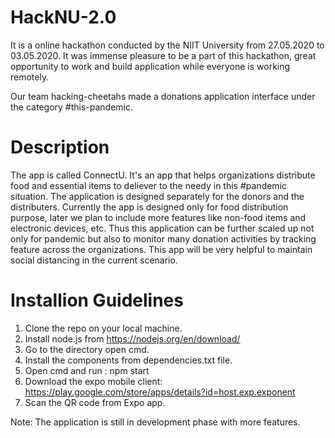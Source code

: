 # HackNU-2.0

It is a online hackathon conducted by the NIIT University from 27.05.2020 to 03.05.2020.
It was immense pleasure to be a part of this hackathon, great opportunity to work and build application while everyone is working remotely.

Our team hacking-cheetahs made a donations application interface under the category #this-pandemic.

# Description

The app is called ConnectU. 
It's an app that helps organizations distribute food and essential items to deliever to the needy in this #pandemic situation.
The application is designed separately for the donors and the distributers. Currently the app is designed only for food distribution purpose, later we plan to include more features like non-food items and electronic devices, etc. Thus this application can be further scaled up not only for pandemic but also to monitor many donation activities by tracking feature across the organizations.
This app will be very helpful to maintain social distancing in the current scenario.

# Installion Guidelines

1. Clone the repo on your local machine.
2. Install node.js from https://nodejs.org/en/download/
3. Go to the directory open cmd.
4. Install the components from dependencies.txt file.
5. Open cmd and run : npm start
6. Download the expo mobile client: https://play.google.com/store/apps/details?id=host.exp.exponent
7. Scan the QR code from Expo app.

Note: The application is still in development phase with more features. 
